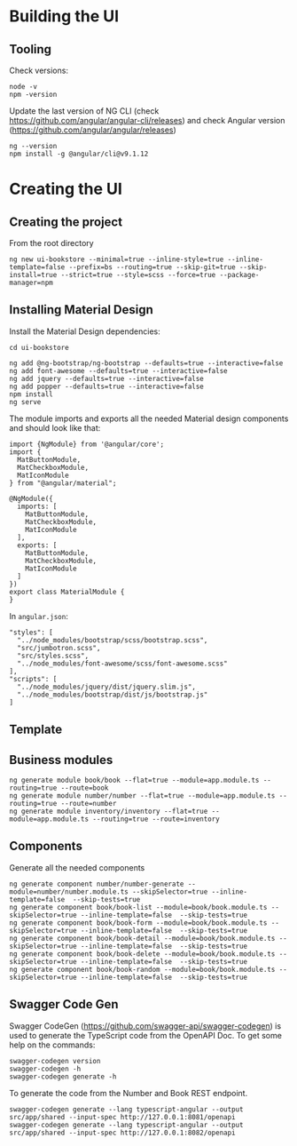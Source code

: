 # Building the UI

## Tooling 

Check versions:

``` 
node -v
npm -version
```

Update the last version of NG CLI  (check https://github.com/angular/angular-cli/releases) and check Angular version (https://github.com/angular/angular/releases)

```
ng --version
npm install -g @angular/cli@v9.1.12
```

# Creating the UI

## Creating the project

From the root directory 

```
ng new ui-bookstore --minimal=true --inline-style=true --inline-template=false --prefix=bs --routing=true --skip-git=true --skip-install=true --strict=true --style=scss --force=true --package-manager=npm
```

## Installing Material Design

Install the Material Design dependencies: 

```
cd ui-bookstore

ng add @ng-bootstrap/ng-bootstrap --defaults=true --interactive=false
ng add font-awesome --defaults=true --interactive=false
ng add jquery --defaults=true --interactive=false
ng add popper --defaults=true --interactive=false
npm install
ng serve
```

The module imports and exports all the needed Material design components and should look like that:

```
import {NgModule} from '@angular/core';
import {
  MatButtonModule,
  MatCheckboxModule,
  MatIconModule
} from "@angular/material";

@NgModule({
  imports: [
    MatButtonModule,
    MatCheckboxModule,
    MatIconModule
  ],
  exports: [
    MatButtonModule,
    MatCheckboxModule,
    MatIconModule
  ]
})
export class MaterialModule {
}
```

In `angular.json`:

``` 
"styles": [
  "../node_modules/bootstrap/scss/bootstrap.scss",
  "src/jumbotron.scss",
  "src/styles.scss",
  "../node_modules/font-awesome/scss/font-awesome.scss"
],
"scripts": [
  "../node_modules/jquery/dist/jquery.slim.js",
  "../node_modules/bootstrap/dist/js/bootstrap.js"
]
```

## Template




## Business modules

```
ng generate module book/book --flat=true --module=app.module.ts --routing=true --route=book
ng generate module number/number --flat=true --module=app.module.ts --routing=true --route=number
ng generate module inventory/inventory --flat=true --module=app.module.ts --routing=true --route=inventory
```

## Components

Generate all the needed components

``` 
ng generate component number/number-generate --module=number/number.module.ts --skipSelector=true --inline-template=false  --skip-tests=true
ng generate component book/book-list --module=book/book.module.ts --skipSelector=true --inline-template=false  --skip-tests=true
ng generate component book/book-form --module=book/book.module.ts --skipSelector=true --inline-template=false  --skip-tests=true
ng generate component book/book-detail --module=book/book.module.ts --skipSelector=true --inline-template=false  --skip-tests=true
ng generate component book/book-delete --module=book/book.module.ts --skipSelector=true --inline-template=false  --skip-tests=true
ng generate component book/book-random --module=book/book.module.ts --skipSelector=true --inline-template=false  --skip-tests=true
```

## Swagger Code Gen

Swagger CodeGen (https://github.com/swagger-api/swagger-codegen) is used to generate the TypeScript code from the OpenAPI Doc. 
To get some help on the commands:

```
swagger-codegen version
swagger-codegen -h
swagger-codegen generate -h
```

To generate the code from the Number and Book REST endpoint.

```
swagger-codegen generate --lang typescript-angular --output src/app/shared --input-spec http://127.0.0.1:8081/openapi
swagger-codegen generate --lang typescript-angular --output src/app/shared --input-spec http://127.0.0.1:8082/openapi
```
